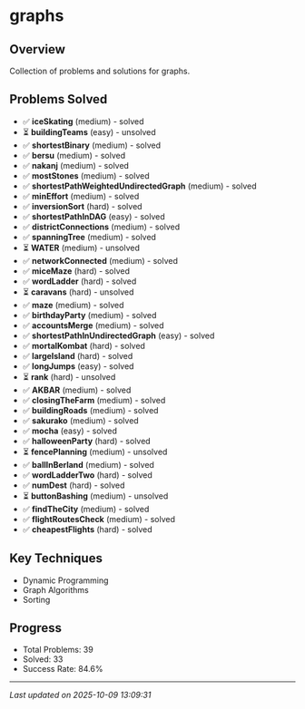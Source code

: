 # graphs

## Overview
Collection of problems and solutions for graphs.

## Problems Solved
- ✅ **iceSkating** (medium) - solved
- ⏳ **buildingTeams** (easy) - unsolved
- ✅ **shortestBinary** (medium) - solved
- ✅ **bersu** (medium) - solved
- ✅ **nakanj** (medium) - solved
- ✅ **mostStones** (medium) - solved
- ✅ **shortestPathWeightedUndirectedGraph** (medium) - solved
- ✅ **minEffort** (medium) - solved
- ✅ **inversionSort** (hard) - solved
- ✅ **shortestPathInDAG** (easy) - solved
- ✅ **districtConnections** (medium) - solved
- ✅ **spanningTree** (medium) - solved
- ⏳ **WATER** (medium) - unsolved
- ✅ **networkConnected** (medium) - solved
- ✅ **miceMaze** (hard) - solved
- ✅ **wordLadder** (hard) - solved
- ⏳ **caravans** (hard) - unsolved
- ✅ **maze** (medium) - solved
- ✅ **birthdayParty** (medium) - solved
- ✅ **accountsMerge** (medium) - solved
- ✅ **shortestPathInUndirectedGraph** (easy) - solved
- ✅ **mortalKombat** (hard) - solved
- ✅ **largeIsland** (hard) - solved
- ✅ **longJumps** (easy) - solved
- ⏳ **rank** (hard) - unsolved
- ✅ **AKBAR** (medium) - solved
- ✅ **closingTheFarm** (medium) - solved
- ✅ **buildingRoads** (medium) - solved
- ✅ **sakurako** (medium) - solved
- ✅ **mocha** (easy) - solved
- ✅ **halloweenParty** (hard) - solved
- ⏳ **fencePlanning** (medium) - unsolved
- ✅ **ballInBerland** (medium) - solved
- ✅ **wordLadderTwo** (hard) - solved
- ✅ **numDest** (hard) - solved
- ⏳ **buttonBashing** (medium) - unsolved
- ✅ **findTheCity** (medium) - solved
- ✅ **flightRoutesCheck** (medium) - solved
- ✅ **cheapestFlights** (hard) - solved

## Key Techniques
- Dynamic Programming
- Graph Algorithms
- Sorting

## Progress
- Total Problems: 39
- Solved: 33
- Success Rate: 84.6%

---
*Last updated on 2025-10-09 13:09:31*
